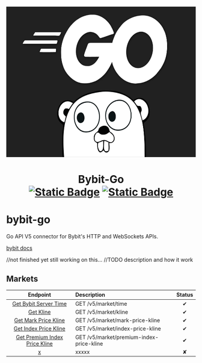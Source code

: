 <p align="center">
  <img height="400" src="/gopher.png">
  <h1 align="center">
    Bybit-Go
    <br>
    <a href="https://megabytee.com/"><img alt="Static Badge" src="https://img.shields.io/badge/(c)-MegaBytee.com-red"></a>
    <a href="https://github.com/MegaBytee/bybit-go/blob/master/LICENSE" ><img alt="Static Badge" src="https://img.shields.io/badge/license-MIT-red">
    </a>
  </h1>
</p>


# bybit-go
Go API V5 connector for Bybit's HTTP and WebSockets APIs.

<a href="https://bybit-exchange.github.io/docs/v5/intro">bybit docs</a>

//not finished yet still working on this...
//TODO description and how it work 

## Markets

| Endpoint | Description | Status |
|:-------:|:----------- |:------:|
| [Get Bybit Server Time](/market/bybit_server_time.go) | GET /v5/market/time | ✔ |
| [Get Kline](/market/kline.go) | GET /v5/market/kline | ✔ |
| [Get Mark Price Kline](/market/mark_price_kline.go) | GET /v5/market/mark-price-kline | ✔ |
| [Get Index Price Kline](/market/mark_index_kline.go) | GET /v5/market/index-price-kline | ✔ |
| [Get Premium Index Price Kline](/market/premium_index_price_kline.go) | GET /v5/market/premium-index-price-kline | ✔ |
| [x](/market/name.go) | xxxxx | ✘ |